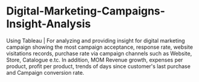 # Digital-Marketing-Campaigns-Insight-Analysis

Using Tableau | For analyzing and providing insight for digital marketing campaign showing the most campaign acceptance, response rate, website visitations records, purchase rate via campaign channels such as Website,  Store, Catalogue e.tc. In addition, MOM Revenue growth, expenses per product, profit per product, trends of days since customer's last purchase and Campaign conversion rate.
